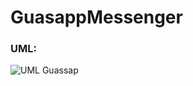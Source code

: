 # GuasappMessenger
### UML: 
![UML Guassap](https://github.com/user-attachments/assets/7acde08d-9b06-48ee-ad25-0d7072818ad3)
